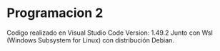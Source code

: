 # Programacion 2
 
Codigo realizado en Visual Studio Code Version: 1.49.2 Junto con Wsl (Windows Subsystem for Linux) con distribución Debian.
